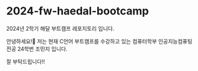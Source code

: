 # 2024-fw-haedal-bootcamp
2024년 2학기 해달 부트캠프 레포지토리 입니다.

안녕하세요!🙌 저는 현재 C언어 부트캠프를 수강하고 있는 컴퓨터학부 인공지능컴퓨팅전공 24학번 조민지 입니다.

잘 부탁드립니다!!